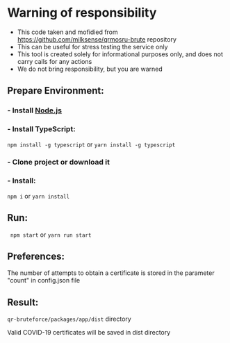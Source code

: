 # Warning of responsibility 
- This code taken and mofidied from https://github.com/milksense/qrmosru-brute repository
- This can be useful for stress testing the service only
- This tool is created solely for informational purposes only, and does not carry calls for any actions
- We do not bring responsibility, but you are warned

## Prepare  Environment:

### - Install [Node.js](https://nodejs.org/en/download/)

### - Install TypeScript:

```npm install -g typescript``` or ```yarn install -g typescript```

### - Clone project or download it

### - Install:
```npm i``` or ```yarn install```

## Run:
``` npm start``` or ```yarn run start```

## Preferences:

The number of attempts to obtain a certificate is stored in the parameter "count" in config.json file

## Result:

```qr-bruteforce/packages/app/dist``` directory

Valid COVID-19 certificates will be saved in dist directory
